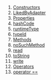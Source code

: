 1.  [Constructors](./LikedByAdapter-class#constructors.md)
2.  [LikedByAdapter](./LikedByAdapter/LikedByAdapter.md)
3.  [Properties](./LikedByAdapter-class#instance-properties.md)
4.  [hashCode](./LikedByAdapter/hashCode.md)
5.  [runtimeType](https://api.flutter.dev/flutter/dart-core/Object/runtimeType.html)
6.  [typeId](./LikedByAdapter/typeId.md)
7.  [Methods](./LikedByAdapter-class#instance-methods.md)
8.  [noSuchMethod](https://api.flutter.dev/flutter/dart-core/Object/noSuchMethod.html)
9.  [read](./LikedByAdapter/read.md)
10. [toString](https://api.flutter.dev/flutter/dart-core/Object/toString.html)
11. [write](./LikedByAdapter/write.md)
12. [Operators](./LikedByAdapter-class#operators.md)
13. [operator
    ==](./LikedByAdapter/operator_equals.md)
